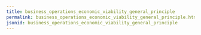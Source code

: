 ```yaml
---
title: business_operations_economic_viability_general_principle
permalink: business_operations_economic_viability_general_principle.html
jsonid: business_operations_economic_viability_general_principle
---
```

